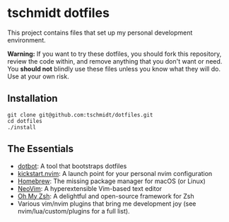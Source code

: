 # tschmidt dotfiles

This project contains files that set up my personal development environment.

**Warning:** If you want to try these dotfiles, you should fork this repository, review the code within, and remove anything that you don't want or need. You **should not** blindly use these files unless you know what they will do. Use at your own risk.

## Installation

```
git clone git@github.com:tschmidt/dotfiles.git
cd dotfiles
./install
```

## The Essentials

- [dotbot](https://github.com/anishathalye/dotbot): A tool that bootstraps dotfiles
- [kickstart.nvim](https://github.com/nvim-lua/kickstart.nvim): A launch point for your personal nvim configuration
- [Homebrew](https://brew.sh/): The missing package manager for macOS (or Linux)
- [NeoVim](https://neovim.io/): A hyperextensible Vim-based text editor
- [Oh My Zsh](https://ohmyz.sh/): A delightful and open-source framework for Zsh
- Various vim/nvim plugins that bring me development joy (see nvim/lua/custom/plugins for a full list).